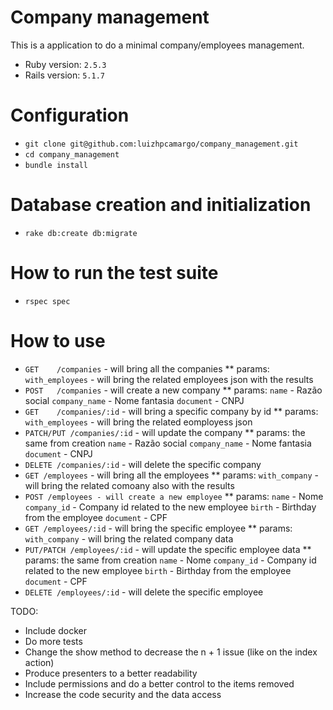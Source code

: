 # Company management

This is a application to do a minimal company/employees management.

* Ruby version: `2.5.3`
* Rails version: `5.1.7`

# Configuration
 - `git clone git@github.com:luizhpcamargo/company_management.git`
 - `cd company_management`
 - `bundle install`

# Database creation and initialization
 - `rake db:create db:migrate`

# How to run the test suite
 - `rspec spec`

# How to use
 - `GET    /companies` - will bring all the companies
  ** params:
    `with_employees` - will bring the related employees json with the results
 - `POST   /companies` - will create a new company
  ** params:
    `name` - Razão social
    `company_name` - Nome fantasia
    `document` - CNPJ
 - `GET    /companies/:id` - will bring a specific company by id
   ** params:
     `with_employees` - will bring the related eomployess json
 - `PATCH/PUT /companies/:id` - will update the company
   ** params:
     the same from creation
     `name` - Razão social
     `company_name` - Nome fantasia
     `document` - CNPJ
 - `DELETE /companies/:id` - will delete the specific company
 - `GET /employees` - will bring all the employees
   ** params:
     `with_company` - will bring the related comoany also with the results
 - `POST /employees - will create a new employee`
   ** params:
     `name` - Nome
     `company_id` - Company id related to the new employee
     `birth` - Birthday from the employee
     `document` - CPF
 - `GET /employees/:id` - will bring the specific employee
   ** params:
     `with_company` - will bring the related company data
 - `PUT/PATCH /employees/:id` - will update the specific employee data
   ** params:
     the same from creation
     `name` - Nome
     `company_id` - Company id related to the new employee
     `birth` - Birthday from the employee
     `document` - CPF
 - `DELETE /employees/:id` - will delete the specific employee

TODO:
 - Include docker
 - Do more tests
 - Change the show method to decrease the n + 1 issue (like on the index action)
 - Produce presenters to a better readability
 - Include permissions and do a better control to the items removed
 - Increase the code security and the data access
